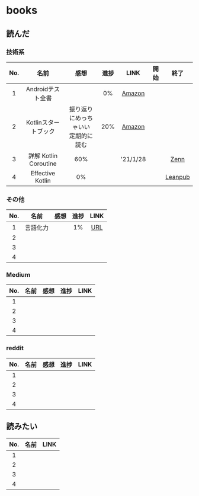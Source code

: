 # books

## 読んだ
### 技術系
|No.| 名前 | 感想 | 進捗 | LINK |開始|終了|
|:-:|:---:|:---:|:---:|:---:|:---:|:---:|
|1|Androidテスト全書 | |0% |[Amazon][tech1]|||
|2|Kotlinスタートブック| 振り返りにめっちゃいい <br> 定期的に読む |20%|[Amazon][tech2]|||
|3|詳解 Kotlin Coroutine| 60%| |'21/1/28||[Zenn][tech3]|
|4|Effective Kotlin| 0% | |||[Leanpub][tech4]|



### その他
|No.| 名前 | 感想 | 進捗 | LINK |
|:-:|:---:|:---:|:---:|:---:|
|1|言語化力| | 1% |[URL][other1] |
|2|| | ||
|3|| | ||
|4|| | ||

### Medium
|No.| 名前 | 感想 | 進捗 | LINK |
|:-:|:---:|:---:|:---:|:---:|
|1|| | ||
|2|| | ||
|3|| | ||
|4|| | ||

### reddit
|No.| 名前 | 感想 | 進捗 | LINK |
|:-:|:---:|:---:|:---:|:---:|
|1|| | ||
|2|| | ||
|3|| | ||
|4|| | ||

## 読みたい
|No.| 名前 | LINK |
|:-:|:---:|:---:|
|1| ||
|2| ||
|3| ||
|4| ||


[tech1]:https://www.amazon.co.jp/dp/490942704X/ref=cm_sw_r_tw_dp_i4beGbFSHQ3P8
[tech2]:https://www.amazon.co.jp/dp/4865940391/ref=cm_sw_r_tw_dp_VMBeGbCF93N4T
[tech3]:https://zenn.dev/at_sushi_at/books/edf63219adfc31
[tech4]:https://leanpub.com/effectivekotlin

[other1]:https://www.amazon.co.jp/dp/4815602735/ref=cm_sw_r_tw_dp_xTBeGbS4NWY5E
